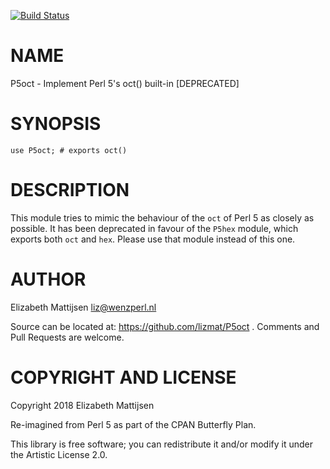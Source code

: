 [![Build Status](https://travis-ci.org/lizmat/P5oct.svg?branch=master)](https://travis-ci.org/lizmat/P5oct)

NAME
====

P5oct - Implement Perl 5's oct() built-in [DEPRECATED]

SYNOPSIS
========

    use P5oct; # exports oct()

DESCRIPTION
===========

This module tries to mimic the behaviour of the `oct` of Perl 5 as closely as possible. It has been deprecated in favour of the `P5hex` module, which exports both `oct` and `hex`. Please use that module instead of this one.

AUTHOR
======

Elizabeth Mattijsen <liz@wenzperl.nl>

Source can be located at: https://github.com/lizmat/P5oct . Comments and Pull Requests are welcome.

COPYRIGHT AND LICENSE
=====================

Copyright 2018 Elizabeth Mattijsen

Re-imagined from Perl 5 as part of the CPAN Butterfly Plan.

This library is free software; you can redistribute it and/or modify it under the Artistic License 2.0.


